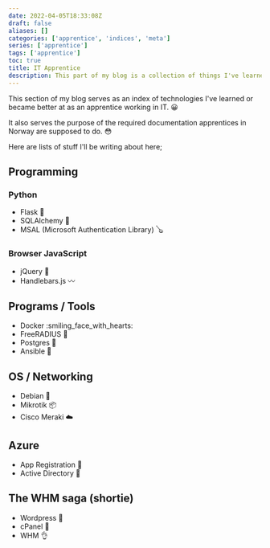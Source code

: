 ```yaml
---
date: 2022-04-05T18:33:08Z
draft: false
aliases: []
categories: ['apprentice', 'indices', 'meta']
series: ['apprentice']
tags: ['apprentice']
toc: true
title: IT Apprentice
description: This part of my blog is a collection of things I've learned as an apprentice working in IT.
---
```


This section of my blog serves as an index of technologies I've learned or became better at as an apprentice working in IT. :grinning:

It also serves the purpose of the required documentation apprentices in Norway are supposed to do. :flushed:

Here are lists of stuff I'll be writing about here;

## Programming
### Python
- Flask :baby_bottle:
- SQLAlchemy :sake:
- MSAL (Microsoft Authentication Library) :banjo:
### Browser JavaScript
- jQuery :calling:
- Handlebars.js :wavy_dash:

## Programs / Tools
- Docker :smiling_face_with_hearts:
- FreeRADIUS :crystal_ball:
- Postgres :floppy_disk:
- Ansible :gun:

## OS / Networking
- Debian :dolls:
- Mikrotik :package:
- Cisco Meraki :cloud:

## Azure
- App Registration :rocket:
- Active Directory :dizzy:

## The WHM saga (shortie)
- Wordpress :eyes:
- cPanel :shit:
- WHM :ok_hand:
